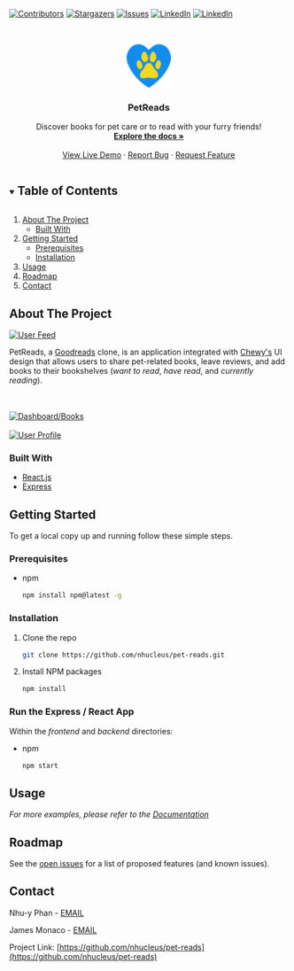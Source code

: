 [![Contributors][contributors-shield]][contributors-url]
[![Stargazers][stars-shield]][stars-url]
[![Issues][issues-shield]][issues-url]
[![LinkedIn][linkedin-shield]][linkedin-url]
[![LinkedIn][linkedin-shield]][linkedin-url2]


<!-- PROJECT LOGO -->
<br />
<p align="center">
  <a href="https://github.com/nhucleus/pet-reads">
    <img src="frontend/public/favicon.ico" alt="Logo" width="80" height="80">
  </a>

  <h3 align="center">PetReads</h3>

  <p align="center">
    Discover books for pet care or to read with your furry friends!
    <br />
    <a href="https://github.com/nhucleus/pet-reads"><strong>Explore the docs »</strong></a>
    <br />
    <br />
    <a href="https://petreads.herokuapp.com/">View Live Demo</a>
    ·
    <a href="https://github.com/nhucleus/pet-reads/issues">Report Bug</a>
    ·
    <a href="https://github.com/nhucleus/pet-reads/issues">Request Feature</a>
  </p>
</p>



<!-- TABLE OF CONTENTS -->
<details open="open">
  <summary><h2 style="display: inline-block">Table of Contents</h2></summary>
  <ol>
    <li>
      <a href="#about-the-project">About The Project</a>
      <ul>
        <li><a href="#built-with">Built With</a></li>
      </ul>
    </li>
    <li>
      <a href="#getting-started">Getting Started</a>
      <ul>
        <li><a href="#prerequisites">Prerequisites</a></li>
        <li><a href="#installation">Installation</a></li>
      </ul>
    </li>
    <li><a href="#usage">Usage</a></li>
    <li><a href="#roadmap">Roadmap</a></li>
    <li><a href="#contact">Contact</a></li>
  </ol>
</details>



<!-- ABOUT THE PROJECT -->
## About The Project

[![User Feed][product-screenshot]](http://petreads.herokuapp.com/)

PetReads, a [Goodreads](https://www.goodreads.com/) clone, is an application integrated with [Chewy's](https://www.chewy.com/) UI design that allows users to share pet-related books, leave reviews, and add books to their bookshelves (_want to read_, _have read_, and _currently reading_).

<br><br>
[![Dashboard/Books][books-screenshot]](http://petreads.herokuapp.com/)
<br><br>
[![User Profile][profile-screenshot]](http://petreads.herokuapp.com/)


### Built With

* [React.js](https://reactjs.org/)
* [Express](https://expressjs.com/)



<!-- GETTING STARTED -->
## Getting Started

To get a local copy up and running follow these simple steps.

### Prerequisites

* npm
  ```sh
  npm install npm@latest -g
  ```

### Installation

1. Clone the repo
   ```sh
   git clone https://github.com/nhucleus/pet-reads.git
   ```
2. Install NPM packages
   ```sh
   npm install
   ```

### Run the Express / React App
Within the _frontend_ and _backend_ directories:
* npm
  ```sh
  npm start
  ```


<!-- USAGE EXAMPLES -->
## Usage

_For more examples, please refer to the [Documentation](https://github.com/nhucleus/pet-reads)_



<!-- ROADMAP -->
## Roadmap

See the [open issues](https://github.com/nhucleus/pet-reads/issues) for a list of proposed features (and known issues).



<!-- CONTACT -->
## Contact

Nhu-y Phan - [EMAIL](mailto:nhucleus@gmail.com)

James Monaco - [EMAIL](mailto:monaco.james18@gmail.com)

Project Link: [https://github.com/nhucleus/pet-reads](https://github.com/nhucleus/pet-reads)





<!-- MARKDOWN LINKS & IMAGES -->
[contributors-shield]: https://img.shields.io/github/contributors/nhucleus/pet-reads.svg?style=for-the-badge
[contributors-url]: https://github.com/nhucleus/pet-reads/graphs/contributors
[stars-shield]: https://img.shields.io/github/stars/nhucleus/pet-reads.svg?style=for-the-badge
[stars-url]: https://github.com/nhucleus/pet-reads/stargazers
[issues-shield]: https://img.shields.io/github/issues/nhucleus/pet-reads.svg?style=for-the-badge
[issues-url]: https://github.com/nhucleus/pet-reads/issues
[linkedin-shield]: https://img.shields.io/badge/-LinkedIn-black.svg?style=for-the-badge&logo=linkedin&colorB=555
[linkedin-url]: https://www.linkedin.com/in/nhu-yphan/
[linkedin-url2]: https://www.linkedin.com/in/james-monaco-770127175/
[product-screenshot]: images/splash.png
[books-screenshot]: images/books.png
[profile-screenshot]: images/profile.png